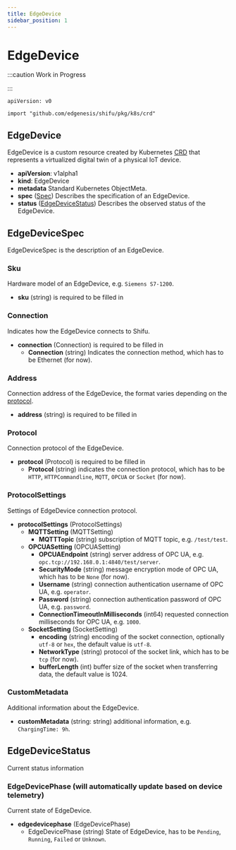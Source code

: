 ```yaml
---
title: EdgeDevice
sidebar_position: 1
---
```


# EdgeDevice

:::caution Work in Progress

:::

`apiVersion: v0`

`import "github.com/edgenesis/shifu/pkg/k8s/crd"`

## EdgeDevice

EdgeDevice is a custom resource created by Kubernetes [CRD](https://kubernetes.io/docs/concepts/extend-kubernetes/api-extension/custom-resources/) that represents a virtualized digital twin of a physical IoT device.
  - **apiVersion**: v1alpha1
  - **kind**: EdgeDevice
  - **metadata** Standard Kubernetes ObjectMeta.
  - **spec** ([Spec](#edgedevicespec)) Describes the specification of an EdgeDevice.
  - **status** ([EdgeDeviceStatus](#edgedevicestatus)) Describes the observed status of the EdgeDevice.

## EdgeDeviceSpec

EdgeDeviceSpec is the description of an EdgeDevice.

### Sku

Hardware model of an EdgeDevice, e.g. `Siemens S7-1200`.

- **sku** (string) is required to be filled in

### Connection

Indicates how the EdgeDevice connects to Shifu.

- **connection** (Connection) is required to be filled in
  - **Connection** (string) Indicates the connection method, which has to be Ethernet (for now).

### Address

Connection address of the EdgeDevice, the format varies depending on the [protocol](#protocol).

- **address** (string) is required to be filled in

### Protocol

Connection protocol of the EdgeDevice.

- **protocol** (Protocol) is required to be filled in
  - **Protocol** (string)
    indicates the connection protocol, which has to be `HTTP`, `HTTPCommandline`, `MQTT`, `OPCUA` or `Socket` (for now).

### ProtocolSettings

Settings of EdgeDevice connection protocol.

- **protocolSettings** (ProtocolSettings)
  - **MQTTSetting** (MQTTSetting) 
    - **MQTTTopic** (string)
      subscription of MQTT topic, e.g. `/test/test`.
  - **OPCUASetting** (OPCUASetting)
    - **OPCUAEndpoint** (string)
      server address of OPC UA, e.g. `opc.tcp://192.168.0.1:4840/test/server`.
    - **SecurityMode** (string)
      message encryption mode of OPC UA, which has to be `None` (for now).
    - **Username** (string)
      connection authentication username of OPC UA, e.g. `operator`.
    - **Password** (string)
      connection authentication password of OPC UA, e.g. `password`.
    - **ConnectionTimeoutInMilliseconds** (int64)
      requested connection milliseconds for OPC UA, e.g. `1000`.
  - **SocketSetting** (SocketSetting)
    - **encoding** (string)
      encoding of the socket connection, optionally `utf-8` or `hex`, the default value is `utf-8`.
    - **NetworkType** (string)
      protocol of the socket link, which has to be `tcp` (for now).
    - **bufferLength** (int)
      buffer size of the socket when transferring data, the default value is 1024.
### CustomMetadata

Additional information about the EdgeDevice.

- **customMetadata** (string: string)
  additional information, e.g. `ChargingTime: 9h`.

## EdgeDeviceStatus

Current status information

### EdgeDevicePhase (will automatically update based on device telemetry)

Current state of EdgeDevice.

- **edgedevicephase** (EdgeDevicePhase)
  - EdgeDevicePhase (string)
    State of EdgeDevice, has to be `Pending`, `Running`, `Failed` or `Unknown`.
